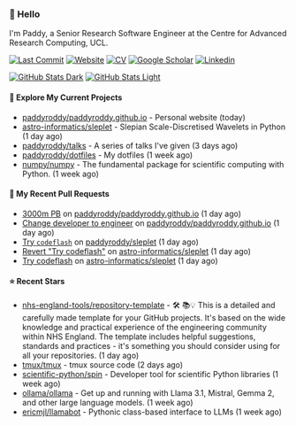 ### 👋 Hello

I'm Paddy, a Senior Research Software Engineer at the Centre for Advanced
Research Computing, UCL.

[![Last Commit](https://img.shields.io/github/last-commit/paddyroddy/paddyroddy/main?label=updated)](https://github.com/paddyroddy)
[![Website](https://img.shields.io/badge/GitHub%20Pages-222?logo=githubpages&logoColor=fff&style=for-the-badge&style=flat)](https://paddyroddy.github.io)
[![CV](https://img.shields.io/badge/CV-PDF-pink.svg)](https://paddyroddy.github.io/cv)
[![Google Scholar](https://img.shields.io/badge/Google%20Scholar-4285F4?logo=googlescholar&logoColor=fff&style=for-the-badge&style=flat)](https://scholar.google.com/citations?user=OFigHUwAAAAJ)
[![Linkedin](https://img.shields.io/badge/LinkedIn-0A66C2?logo=linkedin&logoColor=fff&style=for-the-badge&style=flat)](https://www.linkedin.com/in/patrickjamesroddy)

[![GitHub Stats Dark](https://github-readme-stats-paddyroddy.vercel.app/api?username=paddyroddy&disable_animations=true&hide_border=true&hide_title=true&include_all_commits=true&rank_icon=github&show=prs_merged,reviews&show_icons=true&theme=tokyonight)](https://github.com/paddyroddy/paddyroddy#gh-dark-mode-only)
[![GitHub Stats Light](https://github-readme-stats-paddyroddy.vercel.app/api?username=paddyroddy&disable_animations=true&hide_border=true&hide_title=true&include_all_commits=true&rank_icon=github&show=prs_merged,reviews&show_icons=true&theme=default)](https://github.com/paddyroddy/paddyroddy#gh-light-mode-only)

#### 👷 Explore My Current Projects

- [paddyroddy/paddyroddy.github.io](https://github.com/paddyroddy/paddyroddy.github.io) - Personal website
  (today)
- [astro-informatics/sleplet](https://github.com/astro-informatics/sleplet) - Slepian Scale-Discretised Wavelets in Python
  (1 day ago)
- [paddyroddy/talks](https://github.com/paddyroddy/talks) - A series of talks I&#39;ve given
  (3 days ago)
- [paddyroddy/dotfiles](https://github.com/paddyroddy/dotfiles) - My dotfiles
  (1 week ago)
- [numpy/numpy](https://github.com/numpy/numpy) - The fundamental package for scientific computing with Python.
  (1 week ago)

#### 🔨 My Recent Pull Requests

- [3000m PB](https://github.com/paddyroddy/paddyroddy.github.io/pull/105) on [paddyroddy/paddyroddy.github.io](https://github.com/paddyroddy/paddyroddy.github.io)
  (1 day ago)
- [Change developer to engineer](https://github.com/paddyroddy/paddyroddy.github.io/pull/104) on [paddyroddy/paddyroddy.github.io](https://github.com/paddyroddy/paddyroddy.github.io)
  (1 day ago)
- [Try `codeflash`](https://github.com/paddyroddy/sleplet/pull/47) on [paddyroddy/sleplet](https://github.com/paddyroddy/sleplet)
  (1 day ago)
- [Revert &#34;Try codeflash&#34;](https://github.com/astro-informatics/sleplet/pull/405) on [astro-informatics/sleplet](https://github.com/astro-informatics/sleplet)
  (1 day ago)
- [Try codeflash](https://github.com/astro-informatics/sleplet/pull/404) on [astro-informatics/sleplet](https://github.com/astro-informatics/sleplet)
  (1 day ago)

#### ⭐ Recent Stars

- [nhs-england-tools/repository-template](https://github.com/nhs-england-tools/repository-template) - 🛠️ 📚💡 This is a detailed and carefully made template for your GitHub projects. It&#39;s based on the wide knowledge and practical experience of the engineering community within NHS England. The template includes helpful suggestions, standards and practices - it&#39;s something you should consider using for all your repositories.
  (1 day ago)
- [tmux/tmux](https://github.com/tmux/tmux) - tmux source code
  (2 days ago)
- [scientific-python/spin](https://github.com/scientific-python/spin) - Developer tool for scientific Python libraries
  (1 week ago)
- [ollama/ollama](https://github.com/ollama/ollama) - Get up and running with Llama 3.1, Mistral, Gemma 2, and other large language models.
  (1 week ago)
- [ericmjl/llamabot](https://github.com/ericmjl/llamabot) - Pythonic class-based interface to LLMs
  (1 week ago)
